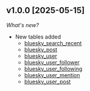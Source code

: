## v1.0.0 [2025-05-15]

_What's new?_

- New tables added
  - [bluesky_search_recent](https://hub.steampipe.io/plugins/turbot/bluesky/tables/bluesky_search_recent)
  - [bluesky_post](https://hub.steampipe.io/plugins/turbot/bluesky/tables/bluesky_post)
  - [bluesky_user](https://hub.steampipe.io/plugins/turbot/bluesky/tables/bluesky_user)
  - [bluesky_user_follower](https://hub.steampipe.io/plugins/turbot/bluesky/tables/bluesky_user_follower)
  - [bluesky_user_following](https://hub.steampipe.io/plugins/turbot/bluesky/tables/bluesky_user_following)
  - [bluesky_user_mention](https://hub.steampipe.io/plugins/turbot/bluesky/tables/bluesky_user_mention)
  - [bluesky_user_post](https://hub.steampipe.io/plugins/turbot/bluesky/tables/bluesky_user_post)